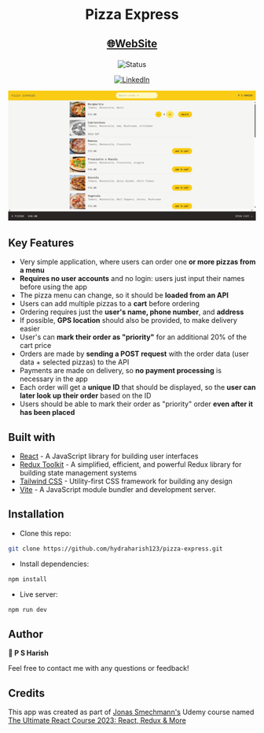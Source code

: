 <h1 align="center">Pizza Express</h1>

<h2 align="center">

[🌐WebSite](https://pizza-express-phi.vercel.app/)

</h2>

<!-- Badges -->
<div align="center">

<img src="https://img.shields.io/badge/Status-Completed-success?style=flat" alt="Status" />



[![LinkedIn](https://img.shields.io/badge/LinkedIn-Connect-blue?style=for-the-badge&logo=linkedin)](www.linkedin.com/in/psharish27)

</div>

<!-- Brief -->
<p align="center">

</p>

<!-- Screenshot -->
<a align="center" href="https://pizza-express-phi.vercel.app/">

![Screenshot](./public/image.png)

</a>

## Key Features

- Very simple application, where users can order one **or more pizzas from a menu**
- **Requires no user accounts** and no login: users just input their names before using the app
- The pizza menu can change, so it should be **loaded from an API**
- Users can add multiple pizzas to a **cart** before ordering
- Ordering requires just the **user's name, phone number**, and **address**
- If possible, **GPS location** should also be provided, to make delivery easier
- User's can **mark their order as "priority"** for an additional 20% of the cart price
- Orders are made by **sending a POST request** with the order data (user data + selected pizzas) to the API
- Payments are made on delivery, so **no payment processing** is necessary in the app
- Each order will get a **unique ID** that should be displayed, so the **user can later look up their order** based on the ID
- Users should be able to mark their order as "priority" order **even after it has been placed**

## Built with

- [React](https://reactjs.org) - A JavaScript library for building user interfaces
- [Redux Toolkit](https://redux-toolkit.js.org) - A simplified, efficient, and powerful Redux library for building state management systems
- [Tailwind CSS](https://tailwindcss.com) - Utility-first CSS framework for building any design
- [Vite](https://vitejs.dev/) - A JavaScript module bundler and development server.


## Installation

- Clone this repo:

```sh
git clone https://github.com/hydraharish123/pizza-express.git
```

- Install dependencies:

```sh
npm install
```

- Live server:

```sh
npm run dev
```

## Author

<b>👤 P S Harish</b>

Feel free to contact me with any questions or feedback!

## Credits

This app was created as part of [Jonas Smechmann's](https://twitter.com/jonasschmedtman) Udemy course named [The Ultimate React Course 2023: React, Redux & More](https://www.udemy.com/course/the-ultimate-react-course)
